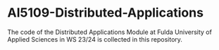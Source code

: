 # AI5109-Distributed-Applications
The code of the Distributed Applications Module at Fulda University of Applied Sciences in WS 23/24 is collected in this repository.
